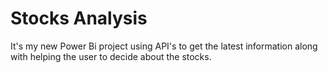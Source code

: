 # Stocks Analysis
It's my new Power Bi project using API's to get the latest information along with helping the user to decide about the stocks.
